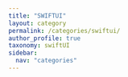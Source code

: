 ```yaml
---
title: "SWIFTUI"
layout: category
permalink: /categories/swiftui/
author_profile: true
taxonomy: swiftUI
sidebar:
  nav: "categories"
---
```

